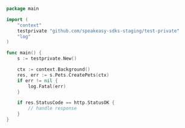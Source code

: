 <!-- Start SDK Example Usage -->


```go
package main

import (
	"context"
	testprivate "github.com/speakeasy-sdks-staging/test-private"
	"log"
)

func main() {
	s := testprivate.New()

	ctx := context.Background()
	res, err := s.Pets.CreatePets(ctx)
	if err != nil {
		log.Fatal(err)
	}

	if res.StatusCode == http.StatusOK {
		// handle response
	}
}

```
<!-- End SDK Example Usage -->